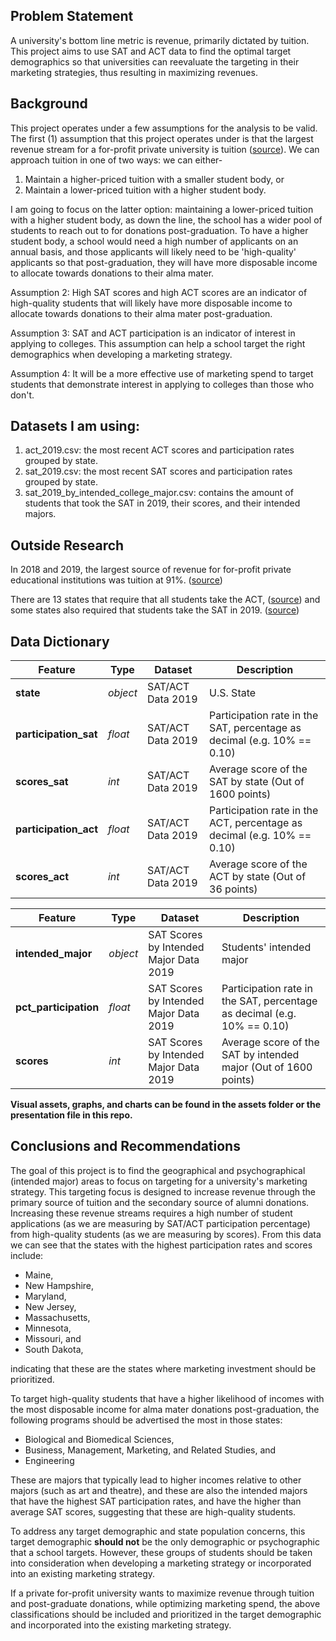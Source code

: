 ## Problem Statement

A university's bottom line metric is revenue, primarily dictated by tuition. This project aims to use SAT and ACT data to find the optimal target demographics so that universities can reevaluate the targeting in their marketing strategies, thus resulting in maximizing revenues.

## Background

This project operates under a few assumptions for the analysis to be valid. The first (1) assumption that this project operates under is that the largest revenue stream for a for-profit private university is tuition ([source](https://nces.ed.gov/programs/coe/indicator/cud#:~:text=The%20primary2%20sources%20of,and%20appropriations%3B%20and%20auxiliary%20enterprises.)). We can approach tuition in one of two ways: we can either-

1. Maintain a higher-priced tuition with a smaller student body, or
2. Maintain a lower-priced tuition with a higher student body.

I am going to focus on the latter option: maintaining a lower-priced tuition with a higher student body, as down the line, the school has a wider pool of students to reach out to for donations post-graduation. To have a higher student body, a school would need a high number of applicants on an annual basis, and those applicants will likely need to be 'high-quality' applicants so that post-graduation, they will have more disposable income to allocate towards donations to their alma mater.

Assumption 2: High SAT scores and high ACT scores are an indicator of high-quality students that will likely have more disposable income to allocate towards donations to their alma mater post-graduation.

Assumption 3: SAT and ACT participation is an indicator of interest in applying to colleges. This assumption can help a school target the right demographics when developing a marketing strategy.

Assumption 4: It will be a more effective use of marketing spend to target students that demonstrate interest in applying to colleges than those who don't.

## Datasets I am using:

1. act_2019.csv: the most recent ACT scores and participation rates grouped by state.
2. sat_2019.csv: the most recent SAT scores and participation rates grouped by state.
3. sat_2019_by_intended_college_major.csv: contains the amount of students that took the SAT in 2019, their scores, and their intended majors.

## Outside Research

In 2018 and 2019, the largest source of revenue for for-profit private educational institutions was tuition at 91%. ([source](https://nces.ed.gov/programs/coe/indicator/cud#:~:text=The%20primary2%20sources%20of,and%20appropriations%3B%20and%20auxiliary%20enterprises.))

There are 13 states that require that all students take the ACT, ([source](https://blog.prepscholar.com/which-states-require-the-act-full-list-and-advice)) and some states also required that students take the SAT in 2019. ([source](https://blog.collegevine.com/states-that-require-sat/))

## Data Dictionary

|Feature|Type|Dataset|Description|
|---|---|---|---|
|**state**|*object*|SAT/ACT Data 2019|U.S. State|
|**participation_sat**|*float*|SAT/ACT Data 2019|Participation rate in the SAT, percentage as decimal (e.g. 10% == 0.10)|
|**scores_sat**|*int*|SAT/ACT Data 2019|Average score of the SAT by state (Out of 1600 points)|
|**participation_act**|*float*|SAT/ACT Data 2019|Participation rate in the ACT, percentage as decimal (e.g. 10% == 0.10)|
|**scores_act**|*int*|SAT/ACT Data 2019|Average score of the ACT by state (Out of 36 points)|

|Feature|Type|Dataset|Description|
|---|---|---|---|
|**intended_major**|*object*|SAT Scores by Intended Major Data 2019|Students' intended major|
|**pct_participation**|*float*|SAT Scores by Intended Major Data 2019|Participation rate in the SAT, percentage as decimal (e.g. 10% == 0.10)|
|**scores**|*int*|SAT Scores by Intended Major Data 2019|Average score of the SAT by intended major (Out of 1600 points)|

**Visual assets, graphs, and charts can be found in the assets folder or the presentation file in this repo.**

## Conclusions and Recommendations

The goal of this project is to find the geographical and psychographical (intended major) areas to focus on targeting for a university's marketing strategy. This targeting focus is designed to increase revenue through the primary source of tuition and the secondary source of alumni donations. Increasing these revenue streams requires a high number of student applications (as we are measuring by SAT/ACT participation percentage) from high-quality students (as we are measuring by scores). From this data we can see that the states with the highest participation rates and scores include:

- Maine,
- New Hampshire,
- Maryland,
- New Jersey,
- Massachusetts,
- Minnesota,
- Missouri, and
- South Dakota,

indicating that these are the states where marketing investment should be prioritized.

To target high-quality students that have a higher likelihood of incomes with the most disposable income for alma mater donations post-graduation, the following programs should be advertised the most in those states:

- Biological and Biomedical Sciences,
- Business, Management, Marketing, and Related Studies, and
- Engineering

These are majors that typically lead to higher incomes relative to other majors (such as art and theatre), and these are also the intended majors that have the highest SAT participation rates, and have the higher than average SAT scores, suggesting that these are high-quality students.

To address any target demographic and state population concerns, this target demographic **should not** be the only demographic or psychographic that a school targets. However, these groups of students should be taken into consideration when developing a marketing strategy or incorporated into an existing marketing strategy.

If a private for-profit university wants to maximize revenue through tuition and post-graduate donations, while optimizing marketing spend, the above classifications should be included and prioritized in the target demographic and incorporated into the existing marketing strategy.